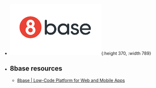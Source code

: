 - ![8base.png](../assets/8base_1687622521719_0.png){:height 370, :width 789}
- ## 8base resources
	- [8base | Low-Code Platform for Web and Mobile Apps](https://www.8base.com/)